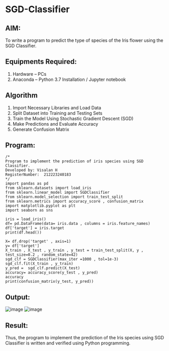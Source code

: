 # SGD-Classifier
## AIM:
To write a program to predict the type of species of the Iris flower using the SGD Classifier.

## Equipments Required:
1. Hardware – PCs
2. Anaconda – Python 3.7 Installation / Jupyter notebook

## Algorithm
1. Import Necessary Libraries and Load Data
2. Split Dataset into Training and Testing Sets
3. Train the Model Using Stochastic Gradient Descent (SGD)
4. Make Predictions and Evaluate Accuracy
5. Generate Confusion Matrix

## Program:
```
/*
Program to implement the prediction of iris species using SGD Classifier.
Developed by: Visalan H
RegisterNumber:  212223240183
*/
import pandas as pd
from sklearn.datasets import load_iris
from sklearn.linear_model import SGDClassifier
from sklearn.model_selection import train_test_split
from sklearn.metrics import accuracy_score , confusion_matrix
import matplotlib.pyplot as plt
import seaborn as sns

iris = load_iris()
df= pd.DataFrame(data= iris.data , columns = iris.feature_names)
df['target'] = iris.target
print(df.head())

X= df.drop('target' , axis=1)
y= df['target']
X_train , X_test , y_train , y_test = train_test_split(X, y , test_size=0.2 , random_state=42)
sgd_clf = SGDClassifier(max_iter =1000 , tol=1e-3)
sgd_clf.fit(X_train , y_train)
y_pred =  sgd_clf.predict(X_test) 
accuracy= accuracy_score(y_test , y_pred)
accuracy
print(confusion_matrix(y_test, y_pred)) 
```

## Output:
![image](https://github.com/user-attachments/assets/9bece90a-5246-4098-81d7-539fb656fa1e)
![image](https://github.com/user-attachments/assets/06b1b496-a7c5-496a-ba8f-9a1892923f24)

## Result:
Thus, the program to implement the prediction of the Iris species using SGD Classifier is written and verified using Python programming.

